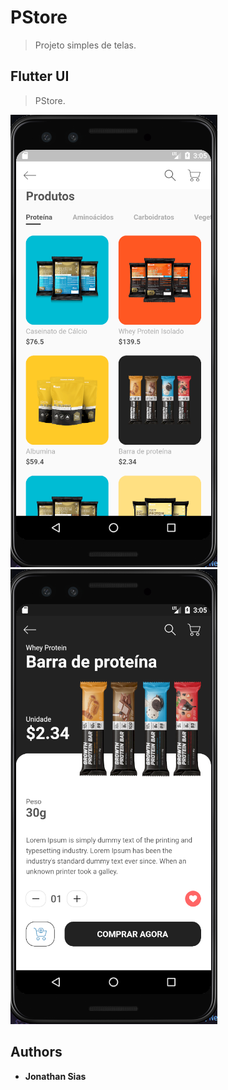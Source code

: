 # PStore
> Projeto simples de telas.

## Flutter UI
> PStore.

![](p1.png)
![](p2.png)

## Authors

* **Jonathan Sias** 
